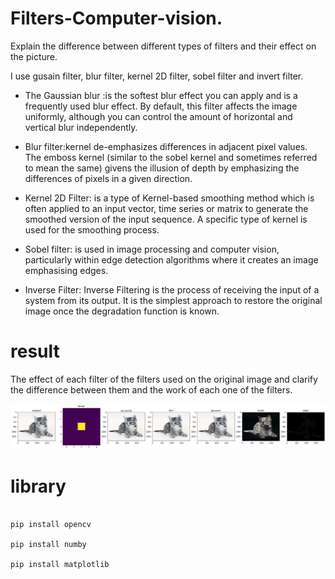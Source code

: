 # Filters-Computer-vision. 

 Explain the difference between different types of filters and their effect on the picture. 

I use gusain filter, blur filter, kernel 2D filter, sobel filter and invert filter. 

- The Gaussian blur :is the softest blur effect you can apply and is a frequently used blur effect. By default, this filter affects the image uniformly, although you can control the amount of horizontal and vertical blur independently. 

- Blur filter:kernel de-emphasizes differences in adjacent pixel values. The emboss kernel (similar to the sobel kernel and sometimes referred to mean the same) givens the illusion of depth by emphasizing the differences of pixels in a given direction.

- Kernel 2D Filter: is a type of Kernel-based smoothing method which is often applied to an input vector, time series or matrix to generate the smoothed version of the input sequence. A specific type of kernel is used for the smoothing process.

- Sobel filter: is used in image processing and computer vision, particularly within edge detection algorithms where it creates an image emphasising edges.

- Inverse Filter: Inverse Filtering is the process of receiving the input of a system from its output. It is the simplest approach to restore the original image once the degradation function is known.


# result

The effect of each filter of the filters used on the original image and clarify the difference between them and the work of each one of the filters. 


<picture>
  <source media="(prefers-color-scheme: dark)" srcset="/out.png">
  <source media="(prefers-color-scheme: light)" srcset="/out.png">
  <img alt="Shows an illustrated sun in light mode and a moon with stars in dark mode." src="/out.png">
</picture>




# library 

```

pip install opencv

pip install numby

pip install matplotlib 

```
